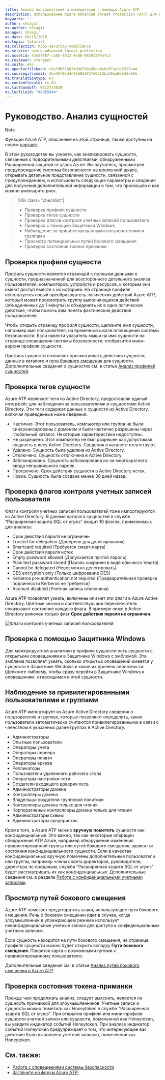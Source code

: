 ```yaml
---
title: Анализ пользователей и компьютеров с помощью Azure ATP
description: Использование Azure Advanced Threat Protection (ATP) для исследования подозрительных действий, выполняемых пользователями, сущностями, компьютерами или устройствами
keywords: ''
author: shsagir
ms.author: shsagir
manager: shsagir
ms.date: 09/15/2019
ms.topic: tutorial
ms.collection: M365-security-compliance
ms.service: azure-advanced-threat-protection
ms.assetid: 43e57f87-ca85-4922-8ed0-9830139fe7cb
ms.reviewer: itargoet
ms.suite: ems
ms.openlocfilehash: e5afdb5766f4ddd790e85ee6e6e07ae1a2517a44
ms.sourcegitcommit: 2be59f0bd4c9fd0d3827e9312ba20aa8eb43c6b5
ms.translationtype: HT
ms.contentlocale: ru-RU
ms.lasthandoff: 08/27/2020
ms.locfileid: "88955944"
---
```

# <a name="tutorial-investigate-an-entity"></a>Руководство. Анализ сущностей

> [!NOTE]
> Функции Azure ATP, описанные на этой странице, также доступны на новом [портале](https://portal.cloudappsecurity.com).

В этом руководстве вы узнаете, как анализировать сущности, связанные с подозрительными действиями, обнаруженными Расширенной защитой от угроз Azure. Вы научитесь, просмотрев предупреждение системы безопасности на временной шкале, открывать детальное представление сущности, связанной с предупреждением, и использовать следующие параметры и сведения для получения дополнительной информации о том, что произошло и как можно уменьшить риск.

> [!div class="checklist"]
> * Проверка профиля сущности
> * Проверка тегов сущности
> * Проверка флагов контроля учетных записей пользователя
> * Проверка с помощью Защитника Windows
> * Наблюдение за привилегированными пользователями и группами
> * Просмотр потенциальных путей бокового смещения
> * Проверка состояния токена-приманки

## <a name="check-the-entity-profile"></a>Проверка профиля сущности

Профиль сущности является страницей с полными данными о сущности, предназначенной для всестороннего детального анализа пользователей, компьютеров, устройств и ресурсов, к которым они имеют доступ вместе с их историей. На странице профиля используется новый преобразователь логических действий Azure ATP, который может просмотреть группу выполняющихся действий (объединенных до 1 минуты) и объединить их в одно логическое действие, чтобы помочь вам понять фактические действия пользователей.

Чтобы открыть страницу профиля сущности, щелкните имя сущности, например имя пользователя, на временной шкале оповещений системы безопасности. Если навести указатель мыши на имя сущности на странице оповещения системы безопасности, отобразится мини-версия профиля сущности.

Профиль сущности позволяет просматривать действия сущности, данные в каталоге и [пути бокового смещения](use-case-lateral-movement-path.md) для сущности. Дополнительные сведения о сущностях см. в статье [Анализ профилей сущностей](entity-profiles.md).

## <a name="check-entity-tags"></a>Проверка тегов сущности

Azure ATP извлекает теги из Active Directory, предоставляя единый интерфейс для наблюдения за пользователями и сущностями Active Directory. Эти теги содержат данные о сущности из Active Directory, включая приведенные ниже сведения.
- Частично. Этот пользователь, компьютер или группа не были синхронизированы с доменом и были частично разрешены через глобальный каталог. Некоторые характеристики недоступны.
- Не разрешено. Этот компьютер не был разрешен как допустимая сущность в лесу Active Directory. Сведения о каталоге отсутствуют.
- Удалено. Сущность была удалена из Active Directory.
- Отключено. Сущность отключена в Active Directory.
- Заблокировано. Сущность заблокирована из-за многократного ввода неправильного пароля.
- Просрочено. Срок действия сущности в Active Directory истек.
- Новое. Сущность была создана менее 30 дней назад.

## <a name="check-user-account-control-flags"></a>Проверка флагов контроля учетных записей пользователя

Флаги контроля учетных записей пользователей тоже импортируются из Active Directory. В данные каталога сущностей в службе "Расширенная защита SQL от угроз" входит 10 флагов, применяемых для анализа: 
- Срок действия пароля не ограничен
- Trusted for delegation (Доверено для делегирования)
- Smartcard required (Требуется смарт-карта)
- Срок действия пароля истек
- Empty password allowed (Допускается пустой пароль)
- Plain text password stored (Пароль сохранен в виде обычного текста)
- Cannot be delegated (Невозможно делегировать)
- DES encryption only (Только шифрование DES)
- Kerberos pre-authentication not required (Предварительная проверка подлинности Kerberos не требуется)
- Account disabled (Учетная запись отключена) 

Azure ATP позволяет узнать, включены или нет эти флаги в Azure Active Directory. Цветные значки и соответствующий переключатель показывают состояние каждого флага. В примере ниже в Active Directory включен только флаг **Срок действия пароля не ограничен**.

 ![Флаги контроля учетных записей пользователей](media/user-access-flags.png)

## <a name="cross-check-with-windows-defender"></a>Проверка с помощью Защитника Windows

Для межпродуктной аналитики в профиле сущности есть сущности с открытыми оповещениями в Защитнике Windows с эмблемой. Эта эмблема позволяет узнать, сколько открытых оповещений имеется у сущности в Защитнике Windows и каков их уровень серьезности. Щелкните эмблему, чтобы сразу перейти в Защитнике Windows к оповещениям, относящимся к этой сущности.


## <a name="keep-an-eye-on-sensitive-users-and-groups"></a>Наблюдение за привилегированными пользователями и группами

Azure ATP импортирует из Azure Active Directory сведения о пользователях и группах, которые позволяют определить, какие пользователи автоматически считаются привилегированными в связи с членством в указанных далее группах в Active Directory.

- Администраторы
- Опытные пользователи
- Операторы учета
- Операторы сервера
- Операторы печати
- Операторы архива
- Репликаторы
- Пользователи удаленного рабочего стола 
- Операторы настройки сети 
- Создатели входящего доверия леса
- Администраторы домена
- Контроллеры домена
- Владельцы-создатели групповой политики 
- Контроллеры домена только для чтения 
- Корпоративные контроллеры домена только для чтения 
- Администраторы схемы 
- Администраторы предприятия

Кроме того, в Azure ATP можно **вручную пометить** сущности как конфиденциальные. Это важно, так как некоторые операции обнаружения ATP Azure, например обнаружение изменения привилегированной группы или путей бокового смещения, зависят от состояния конфиденциальности сущности. Если в качестве конфиденциальных вручную помечены дополнительные пользователи или группы, например члены совета директоров, руководители, директора по продажам, служба "Расширенная защита SQL от угроз" будет рассматривать их как конфиденциальные. Дополнительные сведения см. в разделе [Работа с конфиденциальными учетными записями](sensitive-accounts.md).

## <a name="review-lateral-movement-paths"></a>Просмотр путей бокового смещения

Azure ATP помогает предотвратить атаки, использующие пути бокового смещения. Речь о боковом смещении идет в случае, когда злоумышленник в упреждающем режиме использует неконфиденциальные учетные записи для доступа к конфиденциальным учетным записям.

Если сущность находится на пути бокового смещения, на странице профиля сущности можно будет открыть вкладку **Пути бокового смещения**. Появится карта с возможными путями к привилегированному пользователю. 

Дополнительные сведения см. в статье [Анализ путей бокового смещения в Azure ATP](use-case-lateral-movement-path.md).

## <a name="check-honeytoken-status"></a>Проверка состояния токена-приманки

Прежде чем продолжать анализ, следует выяснить, является ли сущность приманкой для злоумышленников. Учетные записи и сущности можно пометить как Honeytoken в службе "Расширенная защита SQL от угроз". При открытии профиля или мини-профиля сущности учетной записи или сущности, помеченной как Honeytoken, вы увидите индикатор событий Honeytoken. При анализе индикатор событий Honeytoken предупреждает о том, что интересующее вас действие было выполнено учетной записью, помеченной как Honeytoken.

## <a name="see-also"></a>См. также:

- [Работа с оповещениями системы безопасности](working-with-suspicious-activities.md)
- [Загляните на форум Azure ATP!](https://aka.ms/azureatpcommunity)
